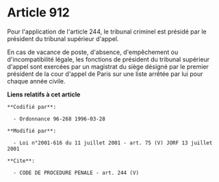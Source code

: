 # Article 912

Pour l'application de l'article 244, le tribunal criminel est présidé par le président du tribunal supérieur d'appel.

En cas de vacance de poste, d'absence, d'empêchement ou d'incompatibilité légale, les fonctions de président du tribunal
supérieur d'appel sont exercées par un magistrat du siège désigné par le premier président de la cour d'appel de Paris sur
une liste arrêtée par lui pour chaque année civile.

**Liens relatifs à cet article**

	**Codifié par**:

	  - Ordonnance 96-268 1996-03-28

	**Modifié par**:

	  - Loi n°2001-616 du 11 juillet 2001 - art. 75 (V) JORF 13 juillet 2001

	**Cite**:

	  - CODE DE PROCEDURE PENALE - art. 244 (V)
